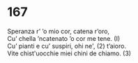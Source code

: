 # 167
  
Speranza r’ ’o mio cor, catena r’oro,  
Cu’ chella ’ncatenato ’o cor me tene. (I)  
Cu’ pianti e cu’ suspiri, ohi ne', (2) t’aioro.  
Vite chist'uocchie miei chini de chiamo. (3)  
  

